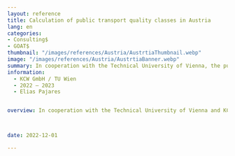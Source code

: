 ```yaml
---
layout: reference
title: Calculation of public transport quality classes in Austria
lang: en
categories:
- Consulting$
- GOAT$
thumbnail: "/images/references/Austria/AustrtiaThumbnail.webp"
image: "/images/references/Austria/AustrtiaBanner.webp"
summary: In cooperation with the Technical University of Vienna, the public transport quality classes were calculated for the entire country of Austria.
information:
  - KCW GmbH / TU Wien
  - 2022 – 2023 
  - Elias Pajares


overview: In cooperation with the Technical University of Vienna and KCW GmbH, the public transport quality classes were calculated for the entire country of Austria. The analyses provided by us serve as a basis to show which public transport quality is provided by municipalities and which by the federal states or the federal government. Thus, the station categorisation was calculated taking into account various scenarios and subsequently network-specific travel time isochrones were calculated by the Vienna University of Technology. The results were then blended with population data and presented at municipality level.



date: 2022-12-01

---
```


